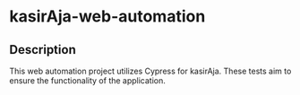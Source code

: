 # kasirAja-web-automation

## Description

This web automation project utilizes Cypress for kasirAja. These tests aim to ensure the functionality of the application.